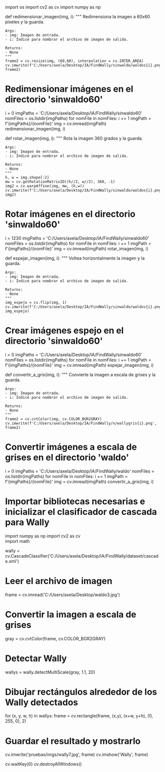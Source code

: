 import os
import cv2 as cv
import numpy as np

def redimensionar_imagen(img, i):
    """
    Redimensiona la imagen a 60x60 píxeles y la guarda.

    Args:
    - img: Imagen de entrada.
    - i: Índice para nombrar el archivo de imagen de salida.

    Returns:
    - None
    """
    frame2 = cv.resize(img, (60,60), interpolation = cv.INTER_AREA)
    cv.imwrite(f'C:/Users/axela/Desktop/IA/FindWally/sinwaldo/waldos{i}.png', frame2)

# Redimensionar imágenes en el directorio 'sinwaldo60'
i = 0
imgPaths = 'C:/Users/axela/Desktop/IA/FindWally/sinwaldo60'
nomFiles = os.listdir(imgPaths)
for nomFile in nomFiles:
    i += 1
    imgPath = f'{imgPaths}/{nomFile}'
    img = cv.imread(imgPath)
    redimensionar_imagen(img, i) 

def rotar_imagen(img, i):
    """
    Rota la imagen 360 grados y la guarda.

    Args:
    - img: Imagen de entrada.
    - i: Índice para nombrar el archivo de imagen de salida.

    Returns:
    - None
    """
    h, w = img.shape[:2]
    mw = cv.getRotationMatrix2D((h//2, w//2), 360, -1)
    img2 = cv.warpAffine(img, mw, (h,w))
    cv.imwrite(f'C:/Users/axela/Desktop/IA/FindWally/sinwaldo/waldos{i}.png', img2)

# Rotar imágenes en el directorio 'sinwaldo60'
i = 1230
imgPaths = 'C:/Users/axela/Desktop/IA/FindWally/sinwaldo60'
nomFiles = os.listdir(imgPaths)
for nomFile in nomFiles:
    i += 1
    imgPath = f'{imgPaths}/{nomFile}'
    img = cv.imread(imgPath)
    rotar_imagen(img, i) 

def espejar_imagen(img, i):
    """
    Voltea horizontalmente la imagen y la guarda.

    Args:
    - img: Imagen de entrada.
    - i: Índice para nombrar el archivo de imagen de salida.

    Returns:
    - None
    """
    img_espejo = cv.flip(img, 1)
    cv.imwrite(f'C:/Users/axela/Desktop/IA/FindWally/sinwaldo/waldos{i}.png', img_espejo)

# Crear imágenes espejo en el directorio 'sinwaldo60'
i = 0
imgPaths = 'C:/Users/axela/Desktop/IA/FindWally/sinwaldo60'
nomFiles = os.listdir(imgPaths)
for nomFile in nomFiles:
    i += 1
    imgPath = f'{imgPaths}/{nomFile}'
    img = cv.imread(imgPath)
    espejar_imagen(img, i) 

def convertir_a_gris(img, i):
    """
    Convierte la imagen a escala de grises y la guarda.

    Args:
    - img: Imagen de entrada.
    - i: Índice para nombrar el archivo de imagen de salida.

    Returns:
    - None
    """
    frame2 = cv.cvtColor(img, cv.COLOR_BGR2GRAY)
    cv.imwrite(f'C:/Users/axela/Desktop/IA/FindWally/n/wallygris{i}.png', frame2)

# Convertir imágenes a escala de grises en el directorio 'waldo'
i = 0
imgPaths = 'C:/Users/axela/Desktop/IA/FindWally/waldo'
nomFiles = os.listdir(imgPaths)
for nomFile in nomFiles:
    i += 1
    imgPath = f'{imgPaths}/{nomFile}'
    img = cv.imread(imgPath)
    convertir_a_gris(img, i) 

# Importar bibliotecas necesarias e inicializar el clasificador de cascada para Wally
import numpy as np
import cv2 as cv    
import math

wally = cv.CascadeClassifier('C:/Users/axela/Desktop/IA/FindWally/dataset/cascade.xml')

# Leer el archivo de imagen
frame = cv.imread('C:/Users/axela/Desktop/waldo3.jpg')

# Convertir la imagen a escala de grises
gray = cv.cvtColor(frame, cv.COLOR_BGR2GRAY)

# Detectar Wally
wallys = wally.detectMultiScale(gray, 1.1, 20)

# Dibujar rectángulos alrededor de los Wally detectados
for (x, y, w, h) in wallys:
    frame = cv.rectangle(frame, (x,y), (x+w, y+h), (0, 255, 0), 2)

# Guardar el resultado y mostrarlo
cv.imwrite('pruebas/imgs/wally7.jpg', frame)
cv.imshow('Wally', frame)

cv.waitKey(0)
cv.destroyAllWindows()
